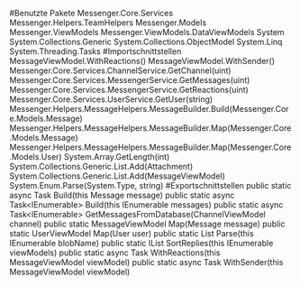 #Benutzte Pakete
Messenger.Core.Services
Messenger.Helpers.TeamHelpers
Messenger.Models
Messenger.ViewModels
Messenger.ViewModels.DataViewModels
System
System.Collections.Generic
System.Collections.ObjectModel
System.Linq
System.Threading.Tasks
#Importschnittstellen
MessageViewModel.WithReactions()
MessageViewModel.WithSender()
Messenger.Core.Services.ChannelService.GetChannel(uint)
Messenger.Core.Services.MessengerService.GetMessages(uint)
Messenger.Core.Services.MessengerService.GetReactions(uint)
Messenger.Core.Services.UserService.GetUser(string)
Messenger.Helpers.MessageHelpers.MessageBuilder.Build(Messenger.Core.Models.Message)
Messenger.Helpers.MessageHelpers.MessageBuilder.Map(Messenger.Core.Models.Message)
Messenger.Helpers.MessageHelpers.MessageBuilder.Map(Messenger.Core.Models.User)
System.Array.GetLength(int)
System.Collections.Generic.List<Attachment>.Add(Attachment)
System.Collections.Generic.List<MessageViewModel>.Add(MessageViewModel)
System.Enum.Parse(System.Type, string)
#Exportschnittstellen
public static async Task<MessageViewModel> Build(this Message message)
public static async Task<IEnumerable<MessageViewModel>> Build(this IEnumerable<Message> messages)
public static async Task<IEnumerable<Message>> GetMessagesFromDatabase(ChannelViewModel channel)
public static MessageViewModel Map(Message message)
public static UserViewModel Map(User user)
public static List<Attachment> Parse(this IEnumerable<string> blobName)
public static IList<MessageViewModel> SortReplies(this IEnumerable<MessageViewModel> viewModels)
public static async Task<MessageViewModel> WithReactions(this MessageViewModel viewModel)
public static async Task<MessageViewModel> WithSender(this MessageViewModel viewModel)
